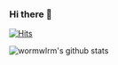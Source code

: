 ### Hi there 👋

<!--
**wormwlrm/wormwlrm** is a ✨ _special_ ✨ repository because its `README.md` (this file) appears on your GitHub profile.

Here are some ideas to get you started:

- 🔭 I’m currently working on ...
- 🌱 I’m currently learning ...
- 👯 I’m looking to collaborate on ...
- 🤔 I’m looking for help with ...
- 💬 Ask me about ...
- 📫 How to reach me: ...
- 😄 Pronouns: ...
- ⚡ Fun fact: ...
-->

[![Hits](https://hits.seeyoufarm.com/api/count/incr/badge.svg?url=https%3A%2F%2Fgithub.com%2Fwormwlrm&count_bg=%2395A6D7&title_bg=%23555555&icon=&icon_color=%23E7E7E7&title=hits&edge_flat=false)](https://hits.seeyoufarm.com)

![wormwlrm's github stats](https://github-readme-stats.vercel.app/api?username=wormwlrm&show_icons=true)
